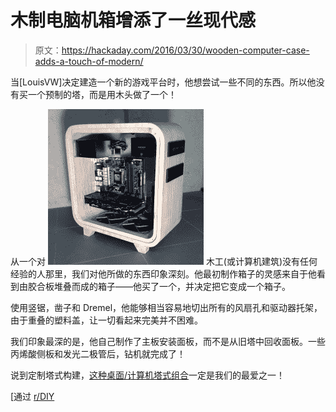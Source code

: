 # 木制电脑机箱增添了一丝现代感

> 原文：<https://hackaday.com/2016/03/30/wooden-computer-case-adds-a-touch-of-modern/>

当[LouisVW]决定建造一个新的游戏平台时，他想尝试一些不同的东西。所以他没有买一个预制的塔，而是用木头做了一个！

从一个对 [![1GNAWU0](img/087188841f6d27dec359febdba408fcb.png)](https://hackaday.com/wp-content/uploads/2016/03/1gnawu0.jpg) 木工(或计算机建筑)没有任何经验的人那里，我们对他所做的东西印象深刻。他最初制作箱子的灵感来自于他看到由胶合板堆叠而成的箱子——他买了一个，并决定把它变成一个箱子。

使用竖锯，凿子和 Dremel，他能够相当容易地切出所有的风扇孔和驱动器托架，由于重叠的塑料盖，让一切看起来完美并不困难。

我们印象最深的是，他自己制作了主板安装面板，而不是从旧塔中回收面板。一些丙烯酸侧板和发光二极管后，钻机就完成了！

说到定制塔式构建，[这种桌面/计算机塔式组合](http://hackaday.com/2014/04/19/genetic-engineering-produces-deskcomputer-hybrid/)一定是我们的最爱之一！

[通过 [r/DIY](https://www.reddit.com/r/DIY/comments/4ba16j/i_built_a_pc_out_of_wood/)